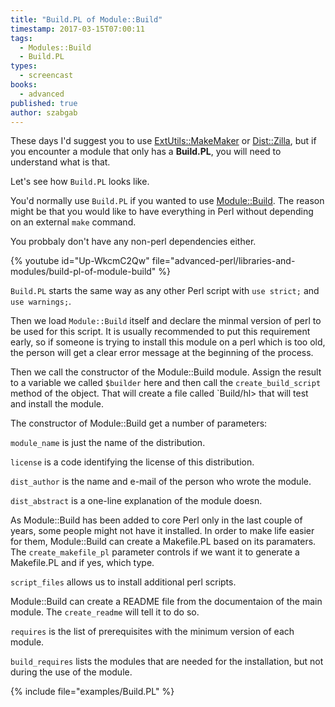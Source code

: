 ```yaml
---
title: "Build.PL of Module::Build"
timestamp: 2017-03-15T07:00:11
tags:
  - Modules::Build
  - Build.PL
types:
  - screencast
books:
  - advanced
published: true
author: szabgab
---
```



These days I'd suggest you to use [ExtUtils::MakeMaker](/makefile-pl-of-extutils-makemaker)
or [Dist::Zilla](http://metacpan.org/pod/Dist::Zilla),
but if you encounter a module that only has a **Build.PL**, you will need to understand what is that.

Let's see how `Build.PL` looks like.

You'd normally use `Build.PL` if you wanted to use [Module::Build](https://metacpan.org/pod/Module::Build).
The reason might be that you would like to have everything in Perl without depending on an external `make` command.

You probbaly don't have any non-perl dependencies either.


{% youtube id="Up-WkcmC2Qw" file="advanced-perl/libraries-and-modules/build-pl-of-module-build" %}

`Build.PL` starts the same way as any other Perl script with `use strict;` and `use warnings;`.

Then we load `Module::Build` itself and declare the minmal version of perl to be used for this script.
It is usually recommended to put this requirement early, so if someone is trying to install this module on
a perl which is too old, the person will get a clear error message at the beginning of the process.


Then we call the constructor of the Module::Build module. Assign the result to a variable we called `$builder`
here and then call the `create_build_script` method of the object. That will create a file called `Build/hl>
that will test and install the module.


The constructor of Module::Build get a number of parameters:

`module_name` is just the name of the distribution.

`license` is a code identifying the license of this distribution.

`dist_author` is the name and e-mail of the person who wrote the module.

`dist_abstract` is a one-line explanation of the module doesn.


As Module::Build has been added to core Perl only in the last couple of years, some people might
not have it installed. In order to make life easier for them, Module::Build can create a Makefile.PL
based on its paramaters. The `create_makefile_pl` parameter controls if we want it
to generate a Makefile.PL and if yes, which type.

`script_files` allows us to install additional perl scripts.

Module::Build can create a README file from the documentaion of the main module.
The `create_readme` will tell it to do so.

`requires` is the list of prerequisites with the minimum version of each module.

`build_requires` lists the modules that are needed for the installation, but not during
the use of the module.

{% include file="examples/Build.PL" %}

